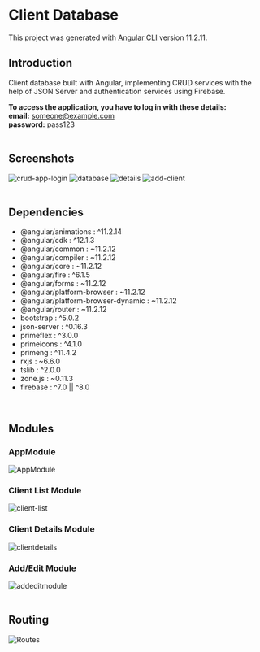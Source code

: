 # Client Database

This project was generated with [Angular CLI](https://github.com/angular/angular-cli) version 11.2.11.

## Introduction
Client database built with Angular, implementing CRUD services with the help of JSON Server and authentication services using Firebase.  

**To access the application, you have to log in with these details:**  
**email:** someone@example.com  
**password:** pass123
<br>
<br>
## Screenshots
![crud-app-login](https://user-images.githubusercontent.com/48629265/127767084-350a8ff7-3b77-461e-9187-93340c46c672.png)
![database](https://user-images.githubusercontent.com/48629265/127767088-7526f5c0-2465-4163-8541-ccfa1c9147b3.png)
![details](https://user-images.githubusercontent.com/48629265/127767090-551fa219-d39c-4e32-9b53-6aae186ffa18.png)
![add-client](https://user-images.githubusercontent.com/48629265/127767089-5f24ae72-7cb4-4ca7-9cc4-710121a3ea02.png)
<br>
<br>
## Dependencies
- @angular/animations : ^11.2.14
- @angular/cdk : ^12.1.3
- @angular/common : ~11.2.12
- @angular/compiler : ~11.2.12
- @angular/core : ~11.2.12
- @angular/fire : ^6.1.5
- @angular/forms : ~11.2.12
- @angular/platform-browser : ~11.2.12
- @angular/platform-browser-dynamic : ~11.2.12
- @angular/router : ~11.2.12
- bootstrap : ^5.0.2
- json-server : ^0.16.3
- primeflex : ^3.0.0
- primeicons : ^4.1.0
- primeng : ^11.4.2
- rxjs : ~6.6.0
- tslib : ^2.0.0
- zone.js : ~0.11.3
- firebase : ^7.0 || ^8.0
<br>

## Modules

### AppModule
![AppModule](https://user-images.githubusercontent.com/48629265/127661469-458886f1-f312-47c7-8628-ca7555b5e0a9.PNG)

### Client List Module
![client-list](https://user-images.githubusercontent.com/48629265/127661595-557896ab-bf19-4ce1-9787-7f3a66e3910d.PNG)

### Client Details Module
![clientdetails](https://user-images.githubusercontent.com/48629265/127661840-7d10599e-60b4-4a68-84fb-8c609366ff90.PNG)

### Add/Edit Module
![addeditmodule](https://user-images.githubusercontent.com/48629265/127661855-6b0ad092-387a-42d3-baa4-b55e3c1d7651.PNG)
<br>
<br>
## Routing
![Routes](https://user-images.githubusercontent.com/48629265/127661831-1691e60e-30bc-4b27-9d16-26ecf78a5e28.PNG)
